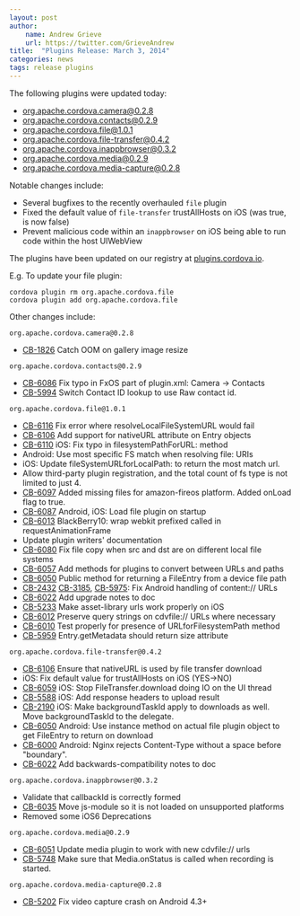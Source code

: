 ```yaml
---
layout: post
author:
    name: Andrew Grieve
    url: https://twitter.com/GrieveAndrew
title:  "Plugins Release: March 3, 2014"
categories: news
tags: release plugins
---
```

The following plugins were updated today:

* org.apache.cordova.camera@0.2.8
* org.apache.cordova.contacts@0.2.9
* org.apache.cordova.file@1.0.1
* org.apache.cordova.file-transfer@0.4.2
* org.apache.cordova.inappbrowser@0.3.2
* org.apache.cordova.media@0.2.9
* org.apache.cordova.media-capture@0.2.8

Notable changes include:
* Several bugfixes to the recently overhauled `file` plugin
* Fixed the default value of `file-transfer` trustAllHosts on iOS (was true, is now false)
* Prevent malicious code within an `inappbrowser` on iOS being able to run code within the host UIWebView

The plugins have been updated on our registry at [plugins.cordova.io](http://plugins.cordova.io/).

E.g. To update your file plugin:

    cordova plugin rm org.apache.cordova.file
    cordova plugin add org.apache.cordova.file

Other changes include:
<!--more-->

`org.apache.cordova.camera@0.2.8`
* [CB-1826](https://issues.apache.org/jira/browse/CB-1826) Catch OOM on gallery image resize

`org.apache.cordova.contacts@0.2.9`
* [CB-6086](https://issues.apache.org/jira/browse/CB-6086) Fix typo in FxOS part of plugin.xml: Camera -> Contacts
* [CB-5994](https://issues.apache.org/jira/browse/CB-5994) Switch Contact ID lookup to use Raw contact id.

`org.apache.cordova.file@1.0.1`
* [CB-6116](https://issues.apache.org/jira/browse/CB-6116) Fix error where resolveLocalFileSystemURL would fail
* [CB-6106](https://issues.apache.org/jira/browse/CB-6106) Add support for nativeURL attribute on Entry objects
* [CB-6110](https://issues.apache.org/jira/browse/CB-6110) iOS: Fix typo in filesystemPathForURL: method
* Android: Use most specific FS match when resolving file: URIs
* iOS: Update fileSystemURLforLocalPath: to return the most match url.
* Allow third-party plugin registration, and the total count of fs type is not limited to just 4.
* [CB-6097](https://issues.apache.org/jira/browse/CB-6097) Added missing files for amazon-fireos platform. Added onLoad flag to true.
* [CB-6087](https://issues.apache.org/jira/browse/CB-6087) Android, iOS: Load file plugin on startup
* [CB-6013](https://issues.apache.org/jira/browse/CB-6013) BlackBerry10: wrap webkit prefixed called in requestAnimationFrame
* Update plugin writers' documentation
* [CB-6080](https://issues.apache.org/jira/browse/CB-6080) Fix file copy when src and dst are on different local file systems
* [CB-6057](https://issues.apache.org/jira/browse/CB-6057) Add methods for plugins to convert between URLs and paths
* [CB-6050](https://issues.apache.org/jira/browse/CB-6050) Public method for returning a FileEntry from a device file path
* [CB-2432](https://issues.apache.org/jira/browse/CB-2432) [CB-3185](https://issues.apache.org/jira/browse/CB-3185), [CB-5975](https://issues.apache.org/jira/browse/CB-5975): Fix Android handling of content:// URLs
* [CB-6022](https://issues.apache.org/jira/browse/CB-6022) Add upgrade notes to doc
* [CB-5233](https://issues.apache.org/jira/browse/CB-5233) Make asset-library urls work properly on iOS
* [CB-6012](https://issues.apache.org/jira/browse/CB-6012) Preserve query strings on cdvfile:// URLs where necessary
* [CB-6010](https://issues.apache.org/jira/browse/CB-6010) Test properly for presence of URLforFilesystemPath method
* [CB-5959](https://issues.apache.org/jira/browse/CB-5959) Entry.getMetadata should return size attribute

`org.apache.cordova.file-transfer@0.4.2`
* [CB-6106](https://issues.apache.org/jira/browse/CB-6106) Ensure that nativeURL is used by file transfer download
* iOS: Fix default value for trustAllHosts on iOS (YES->NO)
* [CB-6059](https://issues.apache.org/jira/browse/CB-6059) iOS: Stop FileTransfer.download doing IO on the UI thread
* [CB-5588](https://issues.apache.org/jira/browse/CB-5588) iOS: Add response headers to upload result
* [CB-2190](https://issues.apache.org/jira/browse/CB-2190) iOS: Make backgroundTaskId apply to downloads as well. Move backgroundTaskId to the delegate.
* [CB-6050](https://issues.apache.org/jira/browse/CB-6050) Android: Use instance method on actual file plugin object to get FileEntry to return on download
* [CB-6000](https://issues.apache.org/jira/browse/CB-6000) Android: Nginx rejects Content-Type without a space before "boundary".
* [CB-6022](https://issues.apache.org/jira/browse/CB-6022) Add backwards-compatibility notes to doc

`org.apache.cordova.inappbrowser@0.3.2`
* Validate that callbackId is correctly formed
* [CB-6035](https://issues.apache.org/jira/browse/CB-6035) Move js-module so it is not loaded on unsupported platforms
* Removed some iOS6 Deprecations

`org.apache.cordova.media@0.2.9`
* [CB-6051](https://issues.apache.org/jira/browse/CB-6051) Update media plugin to work with new cdvfile:// urls
* [CB-5748](https://issues.apache.org/jira/browse/CB-5748) Make sure that Media.onStatus is called when recording is started.

`org.apache.cordova.media-capture@0.2.8`
* [CB-5202](https://issues.apache.org/jira/browse/CB-5202) Fix video capture crash on Android 4.3+


